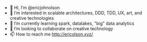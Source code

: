 - 👋 Hi, I’m @ericjohnolson
- 👀 I’m interested in scalable architectures, DDD, TDD, UX, art, and creative technologies
- 🌱 I’m currently learning spark, datalakes, "big" data analytics
- 💞️ I’m looking to collaborate on creative technology
- 📫 How to reach me http://ericolson.xyz/

<!---
ericjohnolson/ericjohnolson is a ✨ special ✨ repository because its `README.md` (this file) appears on your GitHub profile.
You can click the Preview link to take a look at your changes.
--->
